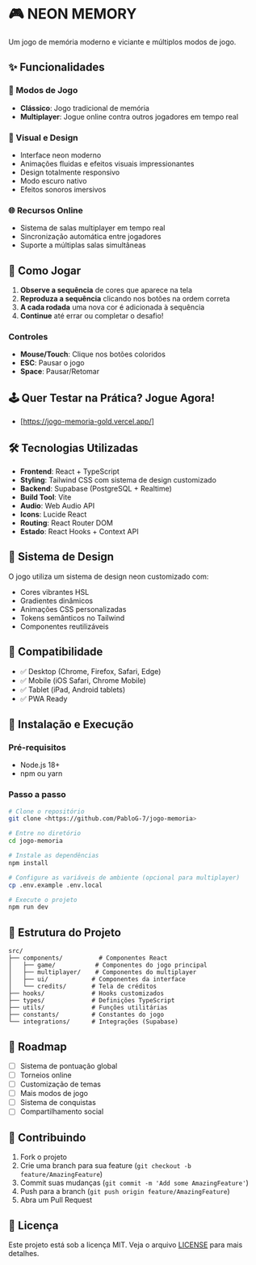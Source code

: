 # 🎮 NEON MEMORY

Um jogo de memória moderno e viciante e múltiplos modos de jogo.

## ✨ Funcionalidades

### 🎯 Modos de Jogo
- **Clássico**: Jogo tradicional de memória
- **Multiplayer**: Jogue online contra outros jogadores em tempo real

### 🎨 Visual e Design
- Interface neon moderno
- Animações fluidas e efeitos visuais impressionantes
- Design totalmente responsivo
- Modo escuro nativo
- Efeitos sonoros imersivos

### 🌐 Recursos Online
- Sistema de salas multiplayer em tempo real
- Sincronização automática entre jogadores
- Suporte a múltiplas salas simultâneas

## 🚀 Como Jogar

1. **Observe a sequência** de cores que aparece na tela
2. **Reproduza a sequência** clicando nos botões na ordem correta
3. **A cada rodada** uma nova cor é adicionada à sequência
4. **Continue** até errar ou completar o desafio!

### Controles
- **Mouse/Touch**: Clique nos botões coloridos
- **ESC**: Pausar o jogo
- **Space**: Pausar/Retomar

## 🕹 Quer Testar na Prática? Jogue Agora! 
- [https://jogo-memoria-gold.vercel.app/]

## 🛠️ Tecnologias Utilizadas

- **Frontend**: React + TypeScript
- **Styling**: Tailwind CSS com sistema de design customizado
- **Backend**: Supabase (PostgreSQL + Realtime)
- **Build Tool**: Vite
- **Audio**: Web Audio API
- **Icons**: Lucide React
- **Routing**: React Router DOM
- **Estado**: React Hooks + Context API

## 🎨 Sistema de Design

O jogo utiliza um sistema de design neon customizado com:
- Cores vibrantes HSL
- Gradientes dinâmicos
- Animações CSS personalizadas
- Tokens semânticos no Tailwind
- Componentes reutilizáveis

## 📱 Compatibilidade

- ✅ Desktop (Chrome, Firefox, Safari, Edge)
- ✅ Mobile (iOS Safari, Chrome Mobile)
- ✅ Tablet (iPad, Android tablets)
- ✅ PWA Ready

## 🚀 Instalação e Execução

### Pré-requisitos
- Node.js 18+ 
- npm ou yarn

### Passo a passo

```bash
# Clone o repositório
git clone <https://github.com/PabloG-7/jogo-memoria>

# Entre no diretório
cd jogo-memoria

# Instale as dependências
npm install

# Configure as variáveis de ambiente (opcional para multiplayer)
cp .env.example .env.local

# Execute o projeto
npm run dev
```

## 📁 Estrutura do Projeto

```
src/
├── components/          # Componentes React
│   ├── game/           # Componentes do jogo principal
│   ├── multiplayer/    # Componentes do multiplayer
│   ├── ui/            # Componentes da interface
│   └── credits/       # Tela de créditos
├── hooks/             # Hooks customizados
├── types/             # Definições TypeScript
├── utils/             # Funções utilitárias
├── constants/         # Constantes do jogo
└── integrations/      # Integrações (Supabase)
```

## 🎯 Roadmap

- [ ] Sistema de pontuação global
- [ ] Torneios online
- [ ] Customização de temas
- [ ] Mais modos de jogo
- [ ] Sistema de conquistas
- [ ] Compartilhamento social

## 🤝 Contribuindo

1. Fork o projeto
2. Crie uma branch para sua feature (`git checkout -b feature/AmazingFeature`)
3. Commit suas mudanças (`git commit -m 'Add some AmazingFeature'`)
4. Push para a branch (`git push origin feature/AmazingFeature`)
5. Abra um Pull Request

## 📄 Licença

Este projeto está sob a licença MIT. Veja o arquivo [LICENSE](LICENSE) para mais detalhes.
